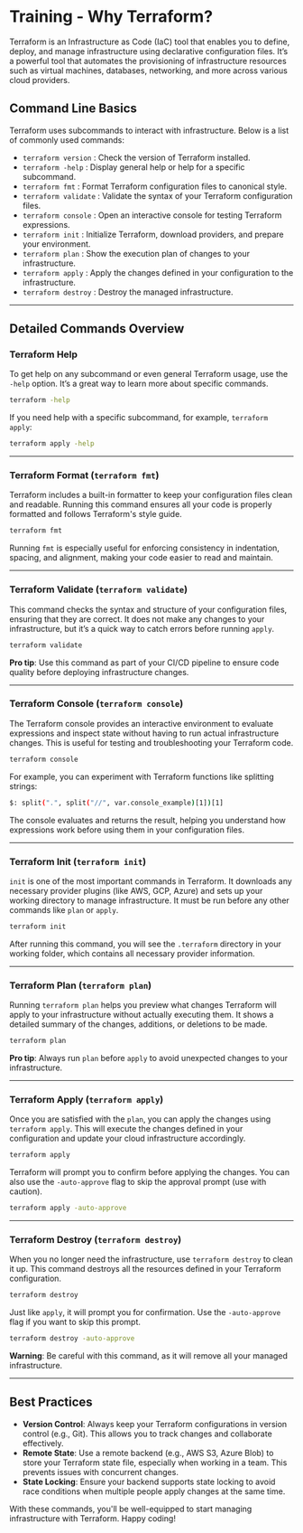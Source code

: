 # Training - Why Terraform?

Terraform is an Infrastructure as Code (IaC) tool that enables you to define, deploy, and manage infrastructure using declarative configuration files. It’s a powerful tool that automates the provisioning of infrastructure resources such as virtual machines, databases, networking, and more across various cloud providers.

## Command Line Basics
Terraform uses subcommands to interact with infrastructure. Below is a list of commonly used commands:

- `terraform version`   : Check the version of Terraform installed.
- `terraform -help`     : Display general help or help for a specific subcommand.
- `terraform fmt`       : Format Terraform configuration files to canonical style.
- `terraform validate`  : Validate the syntax of your Terraform configuration files.
- `terraform console`   : Open an interactive console for testing Terraform expressions.
- `terraform init`      : Initialize Terraform, download providers, and prepare your environment.
- `terraform plan`      : Show the execution plan of changes to your infrastructure.
- `terraform apply`     : Apply the changes defined in your configuration to the infrastructure.
- `terraform destroy`   : Destroy the managed infrastructure.

---

## Detailed Commands Overview

### Terraform Help
To get help on any subcommand or even general Terraform usage, use the `-help` option. It’s a great way to learn more about specific commands.

```bash
terraform -help
```

If you need help with a specific subcommand, for example, `terraform apply`:

```bash
terraform apply -help
```

---

### Terraform Format (`terraform fmt`)
Terraform includes a built-in formatter to keep your configuration files clean and readable. Running this command ensures all your code is properly formatted and follows Terraform's style guide.

```bash
terraform fmt
```

Running `fmt` is especially useful for enforcing consistency in indentation, spacing, and alignment, making your code easier to read and maintain.

---

### Terraform Validate (`terraform validate`)
This command checks the syntax and structure of your configuration files, ensuring that they are correct. It does not make any changes to your infrastructure, but it’s a quick way to catch errors before running `apply`.

```bash
terraform validate
```

**Pro tip**: Use this command as part of your CI/CD pipeline to ensure code quality before deploying infrastructure changes.

---

### Terraform Console (`terraform console`)
The Terraform console provides an interactive environment to evaluate expressions and inspect state without having to run actual infrastructure changes. This is useful for testing and troubleshooting your Terraform code.

```bash
terraform console
```

For example, you can experiment with Terraform functions like splitting strings:

```bash
$: split(".", split("//", var.console_example)[1])[1]
```

The console evaluates and returns the result, helping you understand how expressions work before using them in your configuration files.

---

### Terraform Init (`terraform init`)
`init` is one of the most important commands in Terraform. It downloads any necessary provider plugins (like AWS, GCP, Azure) and sets up your working directory to manage infrastructure. It must be run before any other commands like `plan` or `apply`.

```bash
terraform init
```

After running this command, you will see the `.terraform` directory in your working folder, which contains all necessary provider information.

---

### Terraform Plan (`terraform plan`)
Running `terraform plan` helps you preview what changes Terraform will apply to your infrastructure without actually executing them. It shows a detailed summary of the changes, additions, or deletions to be made.

```bash
terraform plan
```

**Pro tip**: Always run `plan` before `apply` to avoid unexpected changes to your infrastructure.

---

### Terraform Apply (`terraform apply`)
Once you are satisfied with the `plan`, you can apply the changes using `terraform apply`. This will execute the changes defined in your configuration and update your cloud infrastructure accordingly.

```bash
terraform apply
```

Terraform will prompt you to confirm before applying the changes. You can also use the `-auto-approve` flag to skip the approval prompt (use with caution).

```bash
terraform apply -auto-approve
```

---

### Terraform Destroy (`terraform destroy`)
When you no longer need the infrastructure, use `terraform destroy` to clean it up. This command destroys all the resources defined in your Terraform configuration.

```bash
terraform destroy
```

Just like `apply`, it will prompt you for confirmation. Use the `-auto-approve` flag if you want to skip this prompt.

```bash
terraform destroy -auto-approve
```

**Warning**: Be careful with this command, as it will remove all your managed infrastructure.

---

## Best Practices
- **Version Control**: Always keep your Terraform configurations in version control (e.g., Git). This allows you to track changes and collaborate effectively.
- **Remote State**: Use a remote backend (e.g., AWS S3, Azure Blob) to store your Terraform state file, especially when working in a team. This prevents issues with concurrent changes.
- **State Locking**: Ensure your backend supports state locking to avoid race conditions when multiple people apply changes at the same time.

With these commands, you'll be well-equipped to start managing infrastructure with Terraform. Happy coding!
